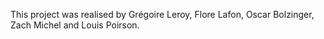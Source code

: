 This project was realised by Grégoire Leroy, Flore Lafon, Oscar Bolzinger, Zach Michel and Louis Poirson.
